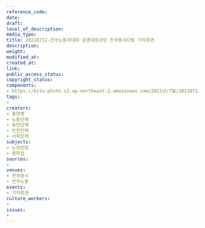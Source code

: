 ```yaml
---
reference_code: 
date: 
draft: 
level_of_description: 
media_type: 
title: 20210712-전국노동자대회 강경대응규탄 전국동시다발 기자회견
description: 
weight: 
modified_at: 
created_at: 
link: 
public_access_status: 
copyright_status: 
components:
- https://kctu-photo.s3.ap-northeast-2.amazonaws.com/2021년/7월/20210712-전국노동자대회+강경대응규탄+전국동시다발+기자회견/_1D20251.jpg
tags:
- 
creators:
- 총연맹
- 노동단체
- 농민단체
- 빈민단체
- 사회단체
subjects:
- 노조탄압
- 총파업
sources:
- 
venues:
- 전국동시
- 민주노총
events:
- 기자회견
culture_workers:
- 
issues:
- 
---
```

